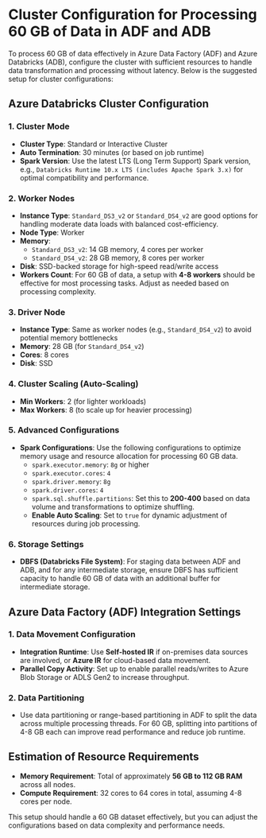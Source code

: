 # Cluster Configuration for Processing 60 GB of Data in ADF and ADB

To process 60 GB of data effectively in Azure Data Factory (ADF) and Azure Databricks (ADB), configure the cluster with sufficient resources to handle data transformation and processing without latency. Below is the suggested setup for cluster configurations:

## Azure Databricks Cluster Configuration

### 1. Cluster Mode
- **Cluster Type**: Standard or Interactive Cluster
- **Auto Termination**: 30 minutes (or based on job runtime)
- **Spark Version**: Use the latest LTS (Long Term Support) Spark version, e.g., `Databricks Runtime 10.x LTS (includes Apache Spark 3.x)` for optimal compatibility and performance.

### 2. Worker Nodes
- **Instance Type**: `Standard_DS3_v2` or `Standard_DS4_v2` are good options for handling moderate data loads with balanced cost-efficiency.
- **Node Type**: Worker
- **Memory**: 
  - `Standard_DS3_v2`: 14 GB memory, 4 cores per worker
  - `Standard_DS4_v2`: 28 GB memory, 8 cores per worker
- **Disk**: SSD-backed storage for high-speed read/write access
- **Workers Count**: For 60 GB of data, a setup with **4-8 workers** should be effective for most processing tasks. Adjust as needed based on processing complexity.

### 3. Driver Node
- **Instance Type**: Same as worker nodes (e.g., `Standard_DS4_v2`) to avoid potential memory bottlenecks
- **Memory**: 28 GB (for `Standard_DS4_v2`)
- **Cores**: 8 cores
- **Disk**: SSD

### 4. Cluster Scaling (Auto-Scaling)
- **Min Workers**: 2 (for lighter workloads)
- **Max Workers**: 8 (to scale up for heavier processing)

### 5. Advanced Configurations
- **Spark Configurations**: Use the following configurations to optimize memory usage and resource allocation for processing 60 GB data.
  - `spark.executor.memory`: `8g` or higher
  - `spark.executor.cores`: `4`
  - `spark.driver.memory`: `8g`
  - `spark.driver.cores`: `4`
  - `spark.sql.shuffle.partitions`: Set this to **200-400** based on data volume and transformations to optimize shuffling.
  - **Enable Auto Scaling**: Set to `true` for dynamic adjustment of resources during job processing.

### 6. Storage Settings
- **DBFS (Databricks File System)**: For staging data between ADF and ADB, and for any intermediate storage, ensure DBFS has sufficient capacity to handle 60 GB of data with an additional buffer for intermediate storage.

## Azure Data Factory (ADF) Integration Settings

### 1. Data Movement Configuration
- **Integration Runtime**: Use **Self-hosted IR** if on-premises data sources are involved, or **Azure IR** for cloud-based data movement.
- **Parallel Copy Activity**: Set up to enable parallel reads/writes to Azure Blob Storage or ADLS Gen2 to increase throughput.

### 2. Data Partitioning
- Use data partitioning or range-based partitioning in ADF to split the data across multiple processing threads. For 60 GB, splitting into partitions of 4-8 GB each can improve read performance and reduce job runtime.

## Estimation of Resource Requirements
- **Memory Requirement**: Total of approximately **56 GB to 112 GB RAM** across all nodes.
- **Compute Requirement**: 32 cores to 64 cores in total, assuming 4-8 cores per node.

This setup should handle a 60 GB dataset effectively, but you can adjust the configurations based on data complexity and performance needs.
